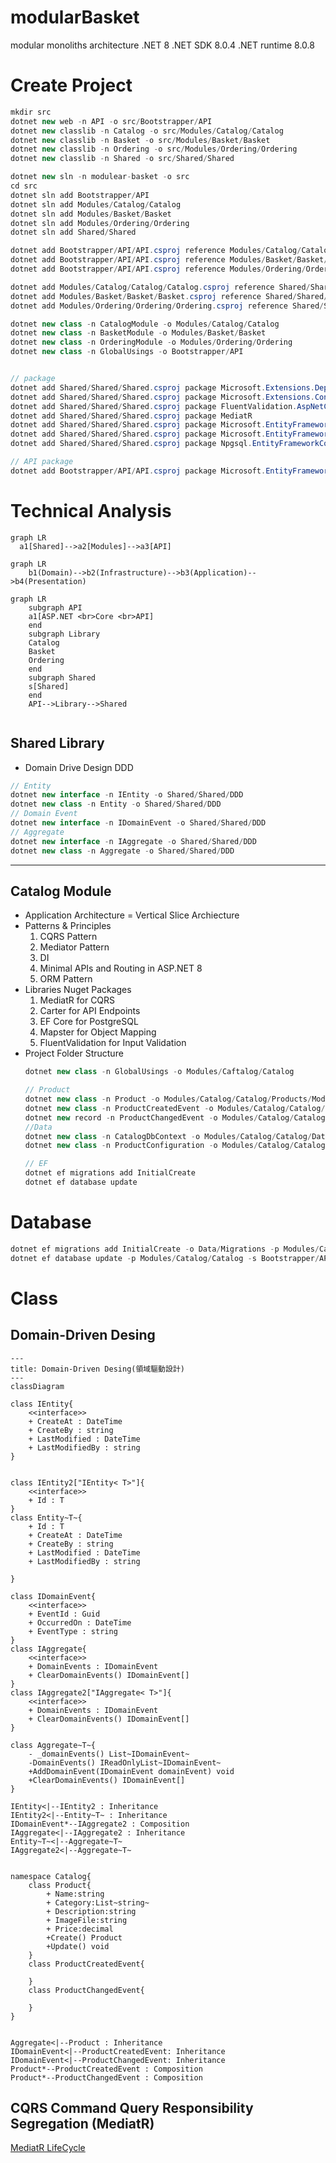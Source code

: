# modularBasket
modular monoliths architecture
.NET 8
.NET SDK 8.0.4
.NET runtime 8.0.8

# Create Project

```cs
mkdir src
dotnet new web -n API -o src/Bootstrapper/API
dotnet new classlib -n Catalog -o src/Modules/Catalog/Catalog
dotnet new classlib -n Basket -o src/Modules/Basket/Basket
dotnet new classlib -n Ordering -o src/Modules/Ordering/Ordering
dotnet new classlib -n Shared -o src/Shared/Shared

dotnet new sln -n modulear-basket -o src
cd src
dotnet sln add Bootstrapper/API
dotnet sln add Modules/Catalog/Catalog
dotnet sln add Modules/Basket/Basket
dotnet sln add Modules/Ordering/Ordering
dotnet sln add Shared/Shared

dotnet add Bootstrapper/API/API.csproj reference Modules/Catalog/Catalog/Catalog.csproj
dotnet add Bootstrapper/API/API.csproj reference Modules/Basket/Basket/Basket.csproj
dotnet add Bootstrapper/API/API.csproj reference Modules/Ordering/Ordering/Ordering.csproj

dotnet add Modules/Catalog/Catalog/Catalog.csproj reference Shared/Shared/Shared.csproj
dotnet add Modules/Basket/Basket/Basket.csproj reference Shared/Shared/Shared.csproj
dotnet add Modules/Ordering/Ordering/Ordering.csproj reference Shared/Shared/Shared.csproj

dotnet new class -n CatalogModule -o Modules/Catalog/Catalog
dotnet new class -n BasketModule -o Modules/Basket/Basket
dotnet new class -n OrderingModule -o Modules/Ordering/Ordering
dotnet new class -n GlobalUsings -o Bootstrapper/API


// package
dotnet add Shared/Shared/Shared.csproj package Microsoft.Extensions.DependencyInjection.Abstractions
dotnet add Shared/Shared/Shared.csproj package Microsoft.Extensions.Configuration.Abstractions
dotnet add Shared/Shared/Shared.csproj package FluentValidation.AspNetCore
dotnet add Shared/Shared/Shared.csproj package MediatR
dotnet add Shared/Shared/Shared.csproj package Microsoft.EntityFrameworkCore
dotnet add Shared/Shared/Shared.csproj package Microsoft.EntityFrameworkCore.Design
dotnet add Shared/Shared/Shared.csproj package Npgsql.EntityFrameworkCore.PostgreSQL

// API package
dotnet add Bootstrapper/API/API.csproj package Microsoft.EntityFrameworkCore.Design


```

# Technical Analysis

```mermaid
graph LR
  a1[Shared]-->a2[Modules]-->a3[API]
```
```mermaid
graph LR
    b1(Domain)-->b2(Infrastructure)-->b3(Application)-->b4(Presentation)
```
```mermaid
graph LR
    subgraph API
    a1[ASP.NET <br>Core <br>API]
    end
    subgraph Library
    Catalog
    Basket
    Ordering
    end
    subgraph Shared
    s[Shared]
    end
    API-->Library-->Shared
    

```

## Shared Library

* Domain Drive Design DDD

```cs
// Entity
dotnet new interface -n IEntity -o Shared/Shared/DDD
dotnet new class -n Entity -o Shared/Shared/DDD
// Domain Event
dotnet new interface -n IDomainEvent -o Shared/Shared/DDD
// Aggregate
dotnet new interface -n IAggregate -o Shared/Shared/DDD
dotnet new class -n Aggregate -o Shared/Shared/DDD

```

---
## Catalog Module

* Application Architecture = Vertical Slice Archiecture
* Patterns & Principles
    1. CQRS Pattern
    2. Mediator Pattern
    3. DI
    4. Minimal APIs and Routing in ASP.NET 8
    5. ORM Pattern
* Libraries Nuget Packages
    1. MediatR for CQRS
    2. Carter for API Endpoints
    3. EF Core for PostgreSQL
    3. Mapster for Object Mapping
    4. FluentValidation for Input Validation
* Project Folder Structure
    ```cs
    dotnet new class -n GlobalUsings -o Modules/Caftalog/Catalog

    // Product
    dotnet new class -n Product -o Modules/Catalog/Catalog/Products/Models
    dotnet new class -n ProductCreatedEvent -o Modules/Catalog/Catalog/Products/Events
    dotnet new record -n ProductChangedEvent -o Modules/Catalog/Catalog/Products/Events
    //Data
    dotnet new class -n CatalogDbContext -o Modules/Catalog/Catalog/Data
    dotnet new class -n ProductConfiguration -o Modules/Catalog/Catalog/Data/Configurations

    // EF
    dotnet ef migrations add InitialCreate
    dotnet ef database update
    ```


# Database
```cs
dotnet ef migrations add InitialCreate -o Data/Migrations -p Modules/Catalog/Catalog -s Bootstrapper/API
dotnet ef database update -p Modules/Catalog/Catalog -s Bootstrapper/API

```
 

# Class 

## Domain-Driven Desing

```mermaid
---
title: Domain-Driven Desing(領域驅動設計)
---
classDiagram

class IEntity{
    <<interface>>
    + CreateAt : DateTime
    + CreateBy : string
    + LastModified : DateTime
    + LastModifiedBy : string
}


class IEntity2["IEntity< T>"]{
    <<interface>>
    + Id : T
}
class Entity~T~{
    + Id : T
    + CreateAt : DateTime
    + CreateBy : string
    + LastModified : DateTime
    + LastModifiedBy : string

}

class IDomainEvent{
    <<interface>>
    + EventId : Guid
    + OccurredOn : DateTime
    + EventType : string
}
class IAggregate{
    <<interface>>
    + DomainEvents : IDomainEvent
    + ClearDomainEvents() IDomainEvent[]
}
class IAggregate2["IAggregate< T>"]{
    <<interface>>
    + DomainEvents : IDomainEvent
    + ClearDomainEvents() IDomainEvent[]
}

class Aggregate~T~{
    - _domainEvents() List~IDomainEvent~
    -DomainEvents() IReadOnlyList~IDomainEvent~
    +AddDomainEvent(IDomainEvent domainEvent) void
    +ClearDomainEvents() IDomainEvent[]
}

IEntity<|--IEntity2 : Inheritance
IEntity2<|--Entity~T~ : Inheritance
IDomainEvent*--IAggregate2 : Composition
IAggregate<|--IAggregate2 : Inheritance
Entity~T~<|--Aggregate~T~
IAggregate2<|--Aggregate~T~


namespace Catalog{
    class Product{
        + Name:string
        + Category:List~string~
        + Description:string
        + ImageFile:string
        + Price:decimal
        +Create() Product
        +Update() void
    }
    class ProductCreatedEvent{
    
    }
    class ProductChangedEvent{
    
    }
}


Aggregate<|--Product : Inheritance
IDomainEvent<|--ProductCreatedEvent: Inheritance
IDomainEvent<|--ProductChangedEvent: Inheritance
Product*--ProductCreatedEvent : Composition
Product*--ProductChangedEvent : Composition
```


## CQRS Command Query Responsibility Segregation (MediatR)

[MediatR LifeCycle](https://miro.medium.com/v2/resize:fit:4800/format:webp/1*JR5ta7GSLawEWZSWoW5FHw.png)


